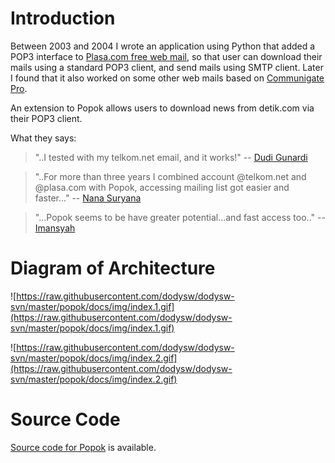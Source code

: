 # Introduction #

Between 2003 and 2004 I wrote an application using Python that added a POP3 interface to [Plasa.com free web mail](http://www.google.com/search?q=plasa+webmail&btnI), so that user can download their mails using a standard POP3 client, and send mails using SMTP client. Later I found that it also worked on some other web mails based on [Communigate Pro](http://www.google.com/search?q=communigate+pro&btnI).

An extension to Popok allows users to download news from detik.com via their POP3 client.

What they says:

> "..I tested with my telkom.net email, and it works!" -- [Dudi Gunardi](http://dgk.or.id/archives/2005/01/26/trik-download-email-pop3-di-detikcom-plasacom-dan-telkomnet/)

> "..For more than three years I combined account @telkom.net and @plasa.com with Popok, accessing mailing list got easier and faster..." -- [Nana Suryana](http://suryana.or.id/2006/02/14/migrasi-milis-ke-yahoocoid/)

> "...Popok seems to be have greater potential...and fast access too.." --  [Imansyah](http://imansyah.wordpress.com/2006/03/15/pop-tips-for-yahoo-mail-and-telkomnet/)

# Diagram of Architecture #

![https://raw.githubusercontent.com/dodysw/dodysw-svn/master/popok/docs/img/index.1.gif](https://raw.githubusercontent.com/dodysw/dodysw-svn/master/popok/docs/img/index.1.gif)

![https://raw.githubusercontent.com/dodysw/dodysw-svn/master/popok/docs/img/index.2.gif](https://raw.githubusercontent.com/dodysw/dodysw-svn/master/popok/docs/img/index.2.gif)

# Source Code #

[Source code for Popok](https://github.com/dodysw/dodysw-svn/tree/master/popok/) is available.
